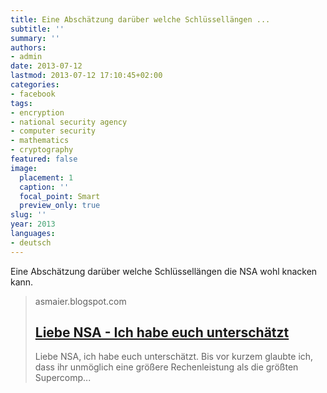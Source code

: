 ```yaml
---
title: Eine Abschätzung darüber welche Schlüssellängen ...
subtitle: ''
summary: ''
authors:
- admin
date: 2013-07-12
lastmod: 2013-07-12 17:10:45+02:00
categories:
- facebook
tags:
- encryption
- national security agency
- computer security
- mathematics
- cryptography
featured: false
image:
  placement: 1
  caption: ''
  focal_point: Smart
  preview_only: true
slug: ''
year: 2013
languages:
- deutsch
---
```


Eine Abschätzung darüber welche Schlüssellängen die NSA wohl knacken kann.
> asmaier.blogspot.com
> ## [Liebe NSA - Ich habe euch unterschätzt](http://asmaier.blogspot.com/2013/07/liebe-nsa-ich-habe-euch-unterschatzt.html)
>
> Liebe NSA, ich habe euch unterschätzt. Bis vor kurzem glaubte ich, dass ihr unmöglich eine größere Rechenleistung als die größten Supercomp...